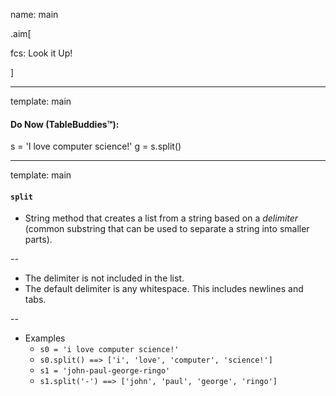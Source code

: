 name: main

.aim[<div>
  fcs: Look it Up!
  </div>]

---
template: main

#### Do Now (TableBuddies™):

s = 'I love computer science!'
g = s.split()

---
template: main

#### `split`
- String method that creates a list from a string based on a _delimiter_ (common substring that can be used to separate a string into smaller parts).

--
- The delimiter is not included in the list.
- The default delimiter is any whitespace. This includes newlines and tabs.

--
- Examples
  - `s0 = 'i love computer science!'`
  - `s0.split() ==> ['i', 'love', 'computer', 'science!']`
  - `s1 = 'john-paul-george-ringo'`
  - `s1.split('-') ==> ['john', 'paul', 'george', 'ringo']`
